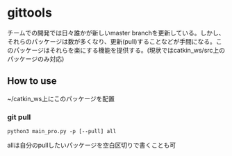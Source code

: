 # gittools
チームでの開発では日々誰かが新しいmaster branchを更新している。しかし、それらのパッケージは数が多くなり、更新(pull)することなどが手間になる。このパッケージはそれらを楽にする機能を提供する。(現状ではcatkin_ws/src上のパッケージのみ対応)

## How to use
~/catkin_ws上にこのパッケージを配置
### git pull
```
python3 main_pro.py -p [--pull] all
```
allは自分のpullしたいパッケージを空白区切りで書くことも可
